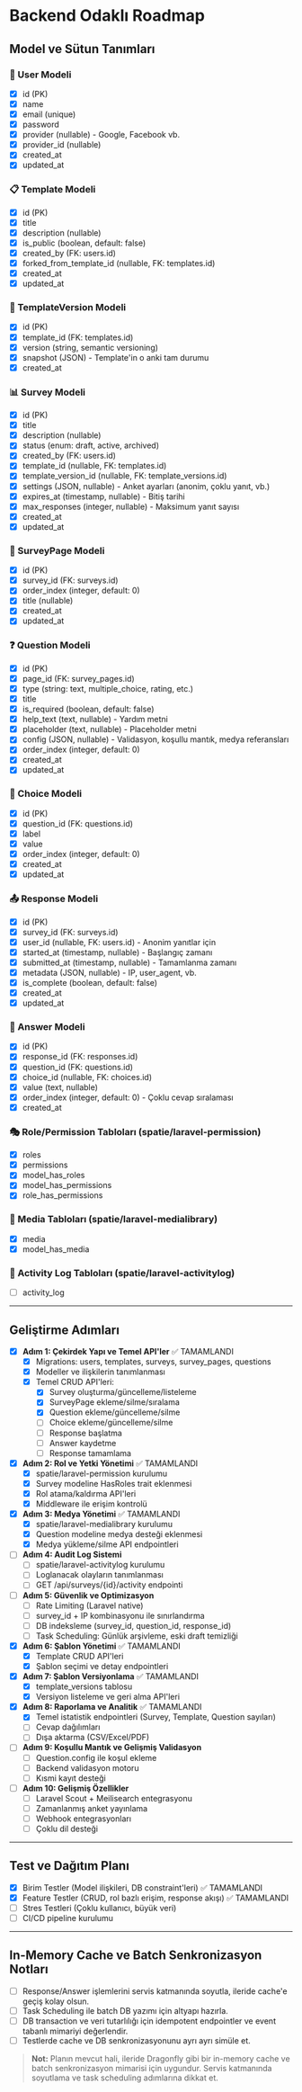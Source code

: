 # Backend Odaklı Roadmap

## Model ve Sütun Tanımları

### 🔑 User Modeli
- [x] id (PK)
- [x] name
- [x] email (unique)
- [x] password
- [x] provider (nullable) - Google, Facebook vb.
- [x] provider_id (nullable)
- [x] created_at
- [x] updated_at

### 📋 Template Modeli
- [x] id (PK)
- [x] title
- [x] description (nullable)
- [x] is_public (boolean, default: false)
- [x] created_by (FK: users.id)
- [x] forked_from_template_id (nullable, FK: templates.id)
- [x] created_at
- [x] updated_at

### 🔄 TemplateVersion Modeli
- [x] id (PK)
- [x] template_id (FK: templates.id)
- [x] version (string, semantic versioning)
- [x] snapshot (JSON) - Template'in o anki tam durumu
- [x] created_at

### 📊 Survey Modeli
- [x] id (PK)
- [x] title
- [x] description (nullable)
- [x] status (enum: draft, active, archived)
- [x] created_by (FK: users.id)
- [x] template_id (nullable, FK: templates.id)
- [x] template_version_id (nullable, FK: template_versions.id)
- [x] settings (JSON, nullable) - Anket ayarları (anonim, çoklu yanıt, vb.)
- [x] expires_at (timestamp, nullable) - Bitiş tarihi
- [x] max_responses (integer, nullable) - Maksimum yanıt sayısı
- [x] created_at
- [x] updated_at

### 📄 SurveyPage Modeli
- [x] id (PK)
- [x] survey_id (FK: surveys.id)
- [x] order_index (integer, default: 0)
- [x] title (nullable)
- [x] created_at
- [x] updated_at

### ❓ Question Modeli
- [x] id (PK)
- [x] page_id (FK: survey_pages.id)
- [x] type (string: text, multiple_choice, rating, etc.)
- [x] title
- [x] is_required (boolean, default: false)
- [x] help_text (text, nullable) - Yardım metni
- [x] placeholder (text, nullable) - Placeholder metni
- [x] config (JSON, nullable) - Validasyon, koşullu mantık, medya referansları
- [x] order_index (integer, default: 0)
- [x] created_at
- [x] updated_at

### 🔘 Choice Modeli
- [x] id (PK)
- [x] question_id (FK: questions.id)
- [x] label
- [x] value
- [x] order_index (integer, default: 0)
- [x] created_at
- [x] updated_at

### 📤 Response Modeli
- [x] id (PK)
- [x] survey_id (FK: surveys.id)
- [x] user_id (nullable, FK: users.id) - Anonim yanıtlar için
- [x] started_at (timestamp, nullable) - Başlangıç zamanı
- [x] submitted_at (timestamp, nullable) - Tamamlanma zamanı
- [x] metadata (JSON, nullable) - IP, user_agent, vb.
- [x] is_complete (boolean, default: false)
- [x] created_at
- [x] updated_at

### 📝 Answer Modeli
- [x] id (PK)
- [x] response_id (FK: responses.id)
- [x] question_id (FK: questions.id)
- [x] choice_id (nullable, FK: choices.id)
- [x] value (text, nullable)
- [x] order_index (integer, default: 0) - Çoklu cevap sıralaması
- [x] created_at

### 🎭 Role/Permission Tabloları (spatie/laravel-permission)
- [x] roles
- [x] permissions
- [x] model_has_roles
- [x] model_has_permissions
- [x] role_has_permissions

### 📸 Media Tabloları (spatie/laravel-medialibrary)
- [x] media
- [x] model_has_media

### 📜 Activity Log Tabloları (spatie/laravel-activitylog)
- [ ] activity_log

---

## Geliştirme Adımları

- [x] **Adım 1: Çekirdek Yapı ve Temel API'ler** ✅ TAMAMLANDI
  - [x] Migrations: users, templates, surveys, survey_pages, questions
  - [x] Modeller ve ilişkilerin tanımlanması
  - [x] Temel CRUD API'leri:
    - [x] Survey oluşturma/güncelleme/listeleme
    - [x] SurveyPage ekleme/silme/sıralama
    - [x] Question ekleme/güncelleme/silme
    - [ ] Choice ekleme/güncelleme/silme
    - [ ] Response başlatma
    - [ ] Answer kaydetme
    - [ ] Response tamamlama

- [x] **Adım 2: Rol ve Yetki Yönetimi** ✅ TAMAMLANDI
  - [x] spatie/laravel-permission kurulumu
  - [x] Survey modeline HasRoles trait eklenmesi
  - [x] Rol atama/kaldırma API'leri
  - [x] Middleware ile erişim kontrolü

- [x] **Adım 3: Medya Yönetimi** ✅ TAMAMLANDI
  - [x] spatie/laravel-medialibrary kurulumu
  - [x] Question modeline medya desteği eklenmesi
  - [x] Medya yükleme/silme API endpointleri

- [ ] **Adım 4: Audit Log Sistemi**
  - [ ] spatie/laravel-activitylog kurulumu
  - [ ] Loglanacak olayların tanımlanması
  - [ ] GET /api/surveys/{id}/activity endpointi

- [ ] **Adım 5: Güvenlik ve Optimizasyon**
  - [ ] Rate Limiting (Laravel native)
  - [ ] survey_id + IP kombinasyonu ile sınırlandırma
  - [ ] DB indeksleme (survey_id, question_id, response_id)
  - [ ] Task Scheduling: Günlük arşivleme, eski draft temizliği

- [x] **Adım 6: Şablon Yönetimi** ✅ TAMAMLANDI
  - [x] Template CRUD API'leri
  - [x] Şablon seçimi ve detay endpointleri

- [x] **Adım 7: Şablon Versiyonlama** ✅ TAMAMLANDI
  - [x] template_versions tablosu
  - [x] Versiyon listeleme ve geri alma API'leri

- [x] **Adım 8: Raporlama ve Analitik** ✅ TAMAMLANDI
  - [x] Temel istatistik endpointleri (Survey, Template, Question sayıları)
  - [ ] Cevap dağılımları
  - [ ] Dışa aktarma (CSV/Excel/PDF)

- [ ] **Adım 9: Koşullu Mantık ve Gelişmiş Validasyon**
  - [ ] Question.config ile koşul ekleme
  - [ ] Backend validasyon motoru
  - [ ] Kısmi kayıt desteği

- [ ] **Adım 10: Gelişmiş Özellikler**
  - [ ] Laravel Scout + Meilisearch entegrasyonu
  - [ ] Zamanlanmış anket yayınlama
  - [ ] Webhook entegrasyonları
  - [ ] Çoklu dil desteği

---

## Test ve Dağıtım Planı

- [x] Birim Testler (Model ilişkileri, DB constraint'leri) ✅ TAMAMLANDI
- [x] Feature Testler (CRUD, rol bazlı erişim, response akışı) ✅ TAMAMLANDI
- [ ] Stres Testleri (Çoklu kullanıcı, büyük veri)
- [ ] CI/CD pipeline kurulumu

---

## In-Memory Cache ve Batch Senkronizasyon Notları

- [ ] Response/Answer işlemlerini servis katmanında soyutla, ileride cache'e geçiş kolay olsun.
- [ ] Task Scheduling ile batch DB yazımı için altyapı hazırla.
- [ ] DB transaction ve veri tutarlılığı için idempotent endpointler ve event tabanlı mimariyi değerlendir.
- [ ] Testlerde cache ve DB senkronizasyonunu ayrı ayrı simüle et.

> **Not:** Planın mevcut hali, ileride Dragonfly gibi bir in-memory cache ve batch senkronizasyon mimarisi için uygundur. Servis katmanında soyutlama ve task scheduling adımlarına dikkat et.

